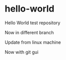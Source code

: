 # hello-world
Hello World test repository

Now in different branch

Update from linux machine

Now with git gui

